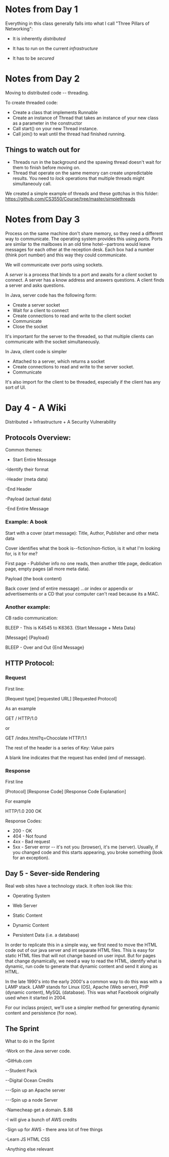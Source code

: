 # Notes from Day 1

Everything in this class generally falls into what I call "Three Pillars of Networking":

- It is inherently *distributed*

- It has to run on the current *infrastructure*

- It has to be *secured*

# Notes from Day 2

Moving to distributed code -- threading.

To create threaded code:

- Create a class that implements Runnable
- Create an instance of Thread that takes an instance of your new class as a parameter in the constructor
- Call start() on your new Thread instance.
- Call join() to wait until the thread had finished running.

## Things to watch out for

- Threads run in the background and the spawing thread doesn't wait for them to finish before moving on.
- Thread that operate on the same memory can create unpredictable results. You need to *lock* operations that multiple threads might simultaneouly call.

We created a simple example of threads and these gottchas in this folder: https://github.com/CS3550/Course/tree/master/simplethreads

# Notes from Day 3

Process on the same machine don't share memory, so they need a different way to communicate. The operating system provides this using *ports*. Ports are similar to the mailboxes in an old time hotel--partrons would leave messages for each other at the reception desk. Each box had a number (think port number) and this way they could communicate.

We will communicate over ports using sockets.

A *server* is a process that binds to a port and awaits for a *client* socket to connect. A server has a know address and answers questions. A client finds a server and asks questions.

In Java, server code has the following form:
- Create a server socket
- Wait for a client to connect
- Create connections to read and write to the client socket
- Communicate
- Close the socket

It's important for the server to the threaded, so that multiple clients can communicate with the socket simultaneously.

In Java, client code is simpler
- Attached to a server, which returns a socket
- Create connections to read and write to the server socket.
- Communicate

It's also import for the client to be threaded, especially if the client has any sort of UI.

# Day 4 - A Wiki
 Distributed + Infrastructure + A Security Vulnerability

## Protocols Overview:

Common themes:

- Start Entire Message

-Identify their format

-Header (meta data)

-End Header

-Payload (actual data)

-End Entire Message


### Example: A book
Start with a cover (start message): Title, Author, Publisher and other meta data

Cover identifies what the book is--fiction/non-fiction, is it what I'm looking for, is it for me?

First page - Publisher info no one reads, then another title page, dedication page, empty pages (all more meta data).

Payload (the book content)

Back cover (end of entire message) ...or index or appendix or advertisements or a CD that your computer can't read because its a MAC.

### Another example:
CB radio communication:

BLEEP - This is K4545 to K6363. {Start Message + Meta Data}

[Message] {Payload}

BLEEP - Over and Out {End Message}


## HTTP Protocol:

### Request
First line:

[Request type] [requested URL] [Requested Protocol]

As an example

GET / HTTP/1.0

or

GET /index.html?q=Chocolate HTTP/1.1

The rest of the header is a series of Key: Value pairs

A blank line indicates that the request has ended (end of message).

### Response

First line

[Protocol] [Response Code] [Response Code Explanation]

For example

HTTP/1.0 200 OK

Response Codes:
- 200 - OK
- 404 - Not found
- 4xx - Bad request
- 5xx - Server error -- it's not you (browser), it's me (server). Usually, if you changed code and this starts appearing, you broke something (look for an exception).


## Day 5 - Sever-side Rendering

Real web sites have a technology stack. It often look like this: 

- Operating System

- Web Server

- Static Content

- Dynamic Content

- Persistent Data (i.e. a database)

In order to replicate this in a simple way, we first need to move the HTML code out of our java server and int separate HTML files. This is easy for static HTML files that will not change based on user input. But for pages that change dynamically, we need a way to read the HTML, identify what is dynamic, run code to generate that dynamic content and send it along as HTML.

In the late 1990's into the early 2000's a common way to do this was with a LAMP stack. LAMP stands for Linux (OS), Apache (Web server), PHP (dynamic content), MySQL (database). This was what Facebook originally used when it started in 2004.

For our inclass project, we'll use a simpler method for generating dynamic content and persistence (for now).


## The Sprint
What to do in the Sprint

-Work on the Java server code.

-GitHub.com

--Student Pack

--Digital Ocean Credits

---Spin up an Apache server

---Spin up a node Server

-Namecheap get a domain. $.88 

-I will give a bunch of AWS credits

-Sign up for AWS - there area  lot of free things

-Learn JS HTML CSS

-Anything else relevant


